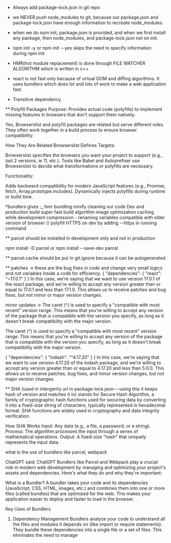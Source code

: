 * Always add package-lock.json in git repo
* we NEVER push node_modules to git, because our package.json and package-lock.json have enough 
  information to recreate node_modules.
 
 *  when we do npm init, package.json is provided, and when we first install any package, then 
    node_modules, and package-lock.json not on init.

 * npm init -y        or      npm init --yes
    skips the need to specify information during npm init    
  
* HMR(hot module replacement) is done through FILE WATCHER ALGORITHM which is written in c++  

* react is not fast only because of virtual DOM and diffing algorithms. It uses bundlers
  which does lot and lots of work to make a web application fast. 

* Transitive dependency  

** Polyfill Packages
Purpose: Provides actual code (polyfills) to implement missing features in browsers that don’t support them natively.

Yes, Browserslist and polyfill packages are related but serve different roles. They often work together in a build process to ensure browser compatibility:

How They Are Related
Browserslist Defines Targets:

Browserslist specifies the browsers you want your project to support (e.g., last 2 versions, ie 11, etc.).
Tools like Babel and Autoprefixer use Browserslist to decide what transformations or polyfills are necessary. 

Functionality:

Adds backward compatibility for modern JavaScript features (e.g., Promise, fetch, Array.prototype.includes).
Dynamically injects polyfills during runtime or build time.

*bundlers gives :_
  hmr
  bundling
  minify
  cleaning our code
  Dev and production build
  super fast build algorithm
  image optimization
  caching while development
  compression - renaming variables
  compatible with older version of browser // polyfill
  HTTPS on dev by adding --https in running command
  


** parcel should be installed in development only and not in production
   
   npm install -D parcel
        or
   npm install --save-dev parcel    

** parcel.cache should be put in git.ignore because it can be autogenerated

   ** patches -> these are the bug fixes in code and change very small logics and not variables inside a code for efficiency.
   {
  "dependencies": {
    "react": "~17.0.1"
  }
}
In this case, we're saying that we want to use version 17.0.1 of the react package, and we're willing to accept any version greater than or equal to 17.0.1 and less than 17.1.0. This allows us to receive patches and bug fixes, but not minor or major version changes.

   minor updates -> The caret (^) is used to specify a "compatible with most recent" version range. This means that you're willing to accept any version of the package that is compatible with the version you specify, as long as it doesn't break compatibility with the major version.


The caret (^) is used to specify a "compatible with most recent" version range. This means that you're willing to accept any version of the package that is compatible with the version you specify, as long as it doesn't break compatibility with the major version.

{
  "dependencies": {
    "lodash": "^4.17.20"
  }
}
In this case, we're saying that we want to use version 4.17.20 of the lodash package, and we're willing to accept any version greater than or equal to 4.17.20 and less than 5.0.0. This allows us to receive patches, bug fixes, and minor version changes, but not major version changes.

** SHA (used in intergerity url in package-lock.json---using this it keeps hash of version and matches it in) stands for Secure Hash Algorithm, a family of cryptographic hash functions used for securing data by converting it into a fixed-size string of characters, typically represented in hexadecimal format. SHA functions are widely used in cryptography and data integrity verification.

How SHA Works
Input: Any data (e.g., a file, a password, or a string).
Process: The algorithm processes the input through a series of mathematical operations.
Output: A fixed-size "hash" that uniquely represents the input data.



























what is the use of bundlers like parcel, webpack

ChatGPT said:
ChatGPT
Bundlers like Parcel and Webpack play a crucial role in modern web development by managing and optimizing your project's assets and dependencies. Here's what they do and why they're important:

What is a Bundler?
A bundler takes your code and its dependencies (JavaScript, CSS, HTML, images, etc.) and combines them into one or more files (called bundles) that are optimized for the web. This makes your application easier to deploy and faster to load in the browser.

Key Uses of Bundlers
1. Dependency Management
Bundlers analyze your code to understand all the files and modules it depends on (like import or require statements).
They bundle these dependencies into a single file or a set of files.
This eliminates the need to manage <script> tags manually.
Example:

javascript
Copy code
import React from 'react';
import { render } from 'react-dom';
import App from './App';
render(<App />, document.getElementById('root'));
The bundler ensures React, ReactDOM, and App are included in the final build.

2. Code Optimization
Bundlers minify your code, removing unnecessary spaces, comments, and other redundant data.
They optimize JavaScript, CSS, and images, reducing the overall size of your application.
They can perform tree-shaking, removing unused code to make the bundle smaller.
3. Module Support
JavaScript uses different module formats (e.g., ES Modules, CommonJS). A bundler ensures that these formats are compatible across environments.
It converts modern code into a format browsers can understand (e.g., transpiling ES6 to ES5 using Babel).
4. Support for Multiple Asset Types
Bundlers handle various file types like CSS, SCSS, images, fonts, and even assets like .svg or .json.
They often allow you to import these directly in your JavaScript files.
javascript
Copy code
import './styles.css';
import logo from './logo.png';
5. Live Development Tools
Bundlers come with tools like hot module replacement (HMR), which allows you to see updates in the browser without refreshing the page during development.
6. Environment-Specific Builds
Bundlers allow you to create different builds for development and production:
Development Build: Includes debugging tools, readable code, and faster builds.
Production Build: Minified, optimized, and smaller files for deployment.
Comparison: Parcel vs. Webpack
Feature	Parcel	Webpack
Ease of Use	Zero-config, works out of the box.	Highly customizable, but requires config.
Performance	Optimized for speed; faster builds.	Slightly slower due to its extensive features.
Hot Module Replacement	Supported out of the box.	Supported but requires setup.
Plugins/Extensions	Limited compared to Webpack.	Vast plugin ecosystem.
Learning Curve	Beginner-friendly.	Steeper learning curve.
Why Use a Bundler?
Performance: Optimizes assets and code for faster page loads.
Convenience: Automatically handles dependencies and asset loading.
Modern Features: Enables use of modern JavaScript, CSS, and other tools in older browsers.
Scalability: Supports larger, complex projects by breaking them into modular pieces.
Cross-Browser Compatibility: Transpiles code to ensure compatibility with all browsers.
Alternatives to Bundlers
Vite: Focuses on speed and simplicity, especially for modern frameworks like React and Vue.
Rollup: A smaller, more lightweight alternative for library-focused projects.
Snowpack: Uses ESM to avoid bundling during development.

+++++++++++++++++++++++++++++++++++++++++++++++++++++++++++++++++++++++++++++++++++++++++++++++++++++++++++++++

What is Babel?
Babel is a popular JavaScript compiler and transpiler that lets you use the latest JavaScript features (e.g., ES6+ or JSX) while ensuring compatibility with older browsers or environments that do not support these features.

Why is Babel Used?
JavaScript evolves quickly, but not all browsers keep up with the latest updates. Babel bridges this gap by converting modern JavaScript (ES6, ES7, and beyond) into backward-compatible JavaScript (ES5 or earlier).

Key Features of Babel
Transpilation
Converts new JavaScript syntax into an older version that is widely supported by browsers.

Example:
javascript
Copy code
const greet = () => console.log('Hello, World!');
Babel transpiles this into:
javascript
Copy code
var greet = function() {
  console.log('Hello, World!');
};
Support for JSX

Babel converts JSX syntax (used in React) into plain JavaScript.
Example:
jsx
Copy code
const element = <h1>Hello, World!</h1>;
Transpiles to:
javascript
Copy code
const element = React.createElement('h1', null, 'Hello, World!');
Polyfills

Babel can add polyfills (via libraries like @babel/polyfill or core-js) for missing features like Promise or fetch in older browsers.
Custom Plugins and Presets

Babel uses presets (collections of plugins) to define what syntax to transform.
Common presets:
@babel/preset-env: Automatically determines the necessary transformations for your target browsers.
@babel/preset-react: Adds support for JSX and React-specific syntax.
@babel/preset-typescript: Adds support for TypeScript.
Targeted Browser Support

You can define which browsers or environments to support using a configuration like this:
json
Copy code
{
  "presets": [
    [
      "@babel/preset-env",
      {
        "targets": "> 0.25%, not dead"
      }
    ]
  ]
}
How Babel Fits into Modern Development
Bundlers

Babel is often used in conjunction with bundlers like Webpack or Parcel.
These bundlers pass your code through Babel before creating a bundle.
Standalone Use

You can run Babel directly on your code using the CLI:
bash
Copy code
npx babel src --out-dir dist
Integrated with Frameworks

Many frameworks like React, Vue, or Angular use Babel under the hood to support modern JavaScript features.
Advantages of Babel
Browser Compatibility: Ensures your code works on older browsers.
Future-Proof: Lets you use the latest JavaScript features without worrying about browser support.
Customization: Fine-grained control over what features to enable or disable using plugins/presets.
React and TypeScript Support: Simplifies the use of JSX and TypeScript in projects.
Babel vs Other Tools
Feature	Babel	TypeScript	SWC (Rust-based)
Purpose	Transpilation	Type-checking + transpilation	Transpilation
Performance	Slower	Moderate	Much faster
Customization	Highly customizable	Less customizable	Less mature, improving
JSX Support	Excellent	Excellent	Experimental
Conclusion
Babel is a powerful tool that allows developers to write modern, expressive JavaScript without worrying about browser compatibility. It is especially important in React and modern frameworks, often integrated seamlessly with bundlers and build tools.

++++++++++++++++++++++++++++++++++++++++++++++++++++++++++++++++++++++++++++++++++++++++++